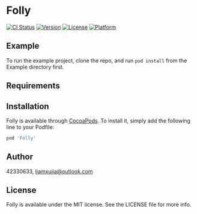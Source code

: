 # Folly

[![CI Status](https://img.shields.io/travis/42330633/Folly.svg?style=flat)](https://travis-ci.org/42330633/Folly)
[![Version](https://img.shields.io/cocoapods/v/Folly.svg?style=flat)](https://cocoapods.org/pods/Folly)
[![License](https://img.shields.io/cocoapods/l/Folly.svg?style=flat)](https://cocoapods.org/pods/Folly)
[![Platform](https://img.shields.io/cocoapods/p/Folly.svg?style=flat)](https://cocoapods.org/pods/Folly)

## Example

To run the example project, clone the repo, and run `pod install` from the Example directory first.

## Requirements

## Installation

Folly is available through [CocoaPods](https://cocoapods.org). To install
it, simply add the following line to your Podfile:

```ruby
pod 'Folly'
```

## Author

42330633, liamxujia@outlook.com

## License

Folly is available under the MIT license. See the LICENSE file for more info.
